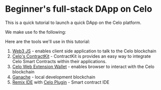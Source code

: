 # Beginner's full-stack DApp on Celo
This is a quick tutorial to launch a quick DApp on the Celo platform.

We make use fo the following:

Here are the tools we'll use in this tutorial:

1. [Web3 JS](https://web3js.readthedocs.io/) - enables client side application to talk to the Celo blockchain
2. [Celo's ContractKit](https://github.com/celo-org/celo-monorepo/tree/master/packages/sdk/contractkit) - ContractKit is provides an easy way to integrate Celo Smart Contracts within their applications.
3. [Celo Web Extension Wallet](https://chrome.google.com/webstore/detail/celoextensionwallet/kkilomkmpmkbdnfelcpgckmpcaemjcdh?hl=en) - enables browser to interact with the Celo blockchain
4. [Ganache](https://github.com/celo-org/ganache-cli) - local development blockchain
5. [Remix IDE](http://remix.ethereum.org/) with [Celo Plugin](https://github.com/dexfair/celo-remix-plugin) - Smart contract IDE